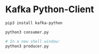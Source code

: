 # Kafka Python-Client

```bash
pip3 install kafka-python

python3 consumer.py

# In a new shell window:
python3 producer.py
```
